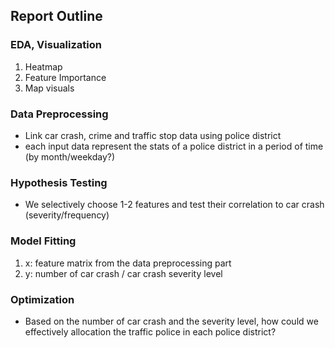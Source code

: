 ## Report Outline

### EDA, Visualization
1. Heatmap
2. Feature Importance
3. Map visuals

### Data Preprocessing
- Link car crash, crime and traffic stop data using police district
- each input data represent the stats of a police district in a period of time (by month/weekday?)


### Hypothesis Testing
- We selectively choose 1-2 features and test their correlation to car crash (severity/frequency)

### Model Fitting
1. x: feature matrix from the data preprocessing part
2. y: number of car crash / car crash severity level

### Optimization
- Based on the number of car crash and the severity level, how could we effectively allocation the traffic police in each police district?
